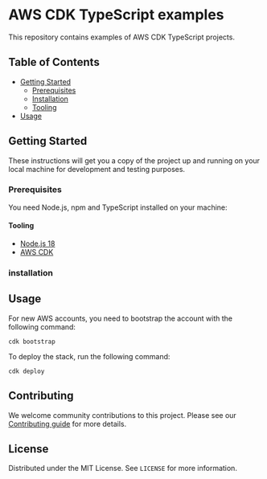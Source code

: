 # AWS CDK TypeScript examples

This repository contains examples of AWS CDK TypeScript projects.

## Table of Contents

- [Getting Started](#getting-started)
    - [Prerequisites](#prerequisites)
    - [Installation](#installation)
    - [Tooling](#tooling)
- [Usage](#usage)

## Getting Started

These instructions will get you a copy of the project up and running on your local machine for development and testing purposes.

### Prerequisites

You need Node.js, npm and TypeScript installed on your machine:

#### Tooling

- [Node.js 18](https://github.com/nvm-sh/nvm)
- [AWS CDK](https://docs.aws.amazon.com/cdk/v2/guide/getting_started.html#getting_started_install)

### installation

## Usage

For new AWS accounts, you need to bootstrap the account with the following command:

```shell
cdk bootstrap
```

To deploy the stack, run the following command:

```shell
cdk deploy
```

## Contributing

We welcome community contributions to this project. Please see our [Contributing guide](./Contributing.md) for more details.

## License
              
Distributed under the MIT License. See `LICENSE` for more information.
